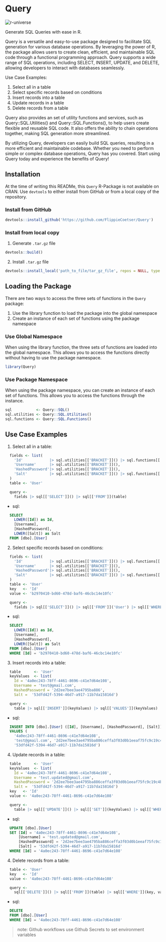 # Query

![r-universe](https://flippiecoetser.r-universe.dev/badges/Query)

Generate SQL Queries with ease in R.

Query is a versatile and easy-to-use package designed to facilitate SQL generation for various database operations. By leveraging the power of R, the package allows users to create clean, efficient, and maintainable SQL code through a functional programming approach. Query supports a wide range of SQL operations, including SELECT, INSERT, UPDATE, and DELETE, allowing developers to interact with databases seamlessly.

Use Case Examples:

1. Select all in a table
2. Select specific records based on conditions
3. Insert records into a table
4. Update records in a table
5. Delete records from a table

Query also provides an set of utility functions and services, such as Query::SQL.Utilities() and Query::SQL.Functions(), to help users create flexible and reusable SQL code. It also offers the ability to chain operations together, making SQL generation more streamlined.

By utilizing Query, developers can easily build SQL queries, resulting in a more efficient and maintainable codebase. Whether you need to perform simple or complex database operations, Query has you covered. Start using Query today and experience the benefits of Query!

## Installation

At the time of writing this READMe, this `Query` R-Package is not available on CRAN. Use `devtools` to either install from GitHub or from a local copy of the repository.

### Install from GitHub

```r
devtools::install_github('https://github.com/FlippieCoetser/Query')
```

### Install from local copy

1. Generate `.tar.gz` file

```r
devtools::build()
```

2. Install `.tar.gz` file

```r
devtools::install_local('path_to_file/tar_gz_file', repos = NULL, type = 'source')
```

## Loading the Package

There are two ways to access the three sets of functions in the `Query` package:

1. Use the library function to load the package into the global namespace
2. Create an instance of each set of functions using the package namespace

### Use Global Namespace

When using the library function, the three sets of functions are loaded into the global namespace. This allows you to access the functions directly without having to use the package namespace.

```r
library(Query)
```

### Use Package Namespace

When using the package namespace, you can create an instance of each set of functions. This allows you to access the functions through the instance.

```r
sql           <- Query::SQL()
sql.utilities <- Query::SQL.Utilities()
sql.functions <- Query::SQL.Functions()
```

## Use Case Examples

1. Select all in a table:

```r
  fields <- list(
    'Id'            |> sql.utilities[['BRACKET']]() |> sql.functions[['LOWER']]('Id'),
    'Username'      |> sql.utilities[['BRACKET']](),
    'HashedPassword'|> sql.utilities[['BRACKET']](),
    'Salt'          |> sql.utilities[['BRACKET']]() |> sql.functions[['LOWER']]('Salt')
  )
  table <- 'User'

  query <-
    fields |> sql[['SELECT']]() |> sql[['FROM']](table)
```

- sql:

```sql
  SELECT
    LOWER([Id]) as Id,
    [Username],
    [HashedPassword],
    LOWER([Salt]) as Salt
  FROM [dbo].[User]
```

2.  Select specific records based on conditions:

```r
  fields <- list(
    'Id'            |> sql.utilities[['BRACKET']]() |> sql.functions[['LOWER']]('Id'),
    'Username'      |> sql.utilities[['BRACKET']](),
    'HashedPassword'|> sql.utilities[['BRACKET']](),
    'Salt'          |> sql.utilities[['BRACKET']]() |> sql.functions[['LOWER']]('Salt')
  )
  table <- 'User'
  key   <- 'Id'
  value <- 'b2970410-bd60-478d-baf6-46cbc14e10fc'

  query <-
    fields |> sql[['SELECT']]() |> sql[['FROM']]('User') |> sql[['WHERE']](key, value)
```

- sql:

```sql
  SELECT
    LOWER([Id]) as Id,
    [Username],
    [HashedPassword],
    LOWER([Salt]) as Salt
  FROM [dbo].[User]
  WHERE [Id] = 'b2970410-bd60-478d-baf6-46cbc14e10fc'
```

3. Insert records into a table:

```r
  table      <- 'User'
  keyValues  <- list(
    Id = '4a0ec243-78ff-4461-8696-c41e7d64e108',
    Username = 'test@gmail.com',
    HashedPassword = '2d2ee7bee3ae4795ba886',
    Salt =  '53dfd42f-5394-46d7-a917-11b7da15816d')

  query <-
    table |> sql[['INSERT']](keyValues) |> sql[['VALUES']](keyValues)
```

- sql:

```sql
  INSERT INTO [dbo].[User] ([Id], [Username], [HashedPassword], [Salt])
  VALUES (
    '4a0ec243-78ff-4461-8696-c41e7d64e108',
    'test@gmail.com', '2d2ee7bee3ae4795ba886ceffa3f03d0b1eeaf75fc9c19c4b22c06956e2d6d54a5a6b798a70758f6aae5918bbc42d91b44cd1ea2f6a445669cc3a5acc852f255',
    '53dfd42f-5394-46d7-a917-11b7da15816d')
```

4. Update records in a table:

```r
  table      <- 'User'
  keyValues  <- list(
    Id = '4a0ec243-78ff-4461-8696-c41e7d64e108',
    Username = 'test.updated@gmail.com',
    HashedPassword = '2d2ee7bee3ae4795ba886ceffa3f03d0b1eeaf75fc9c19c4b22c06956e2d6d54a5a6b798a70758f6aae5918bbc42d91b44cd1ea2f6a445669cc3a5acc852f255',
    Salt =  '53dfd42f-5394-46d7-a917-11b7da15816d')
  key   <- 'Id'
  value <- '4a0ec243-78ff-4461-8696-c41e7d64e108'

  query <-
    table |> sql[['UPDATE']]() |> sql[['SET']](keyValues) |> sql[['WHERE']](key, value)
```

- sql:

```sql
  UPDATE [dbo].[User]
  SET [Id] = '4a0ec243-78ff-4461-8696-c41e7d64e108',
      [Username] = 'test.updated@gmail.com',
      [HashedPassword] = '2d2ee7bee3ae4795ba886ceffa3f03d0b1eeaf75fc9c19c4b22c06956e2d6d54a5a6b798a70758f6aae5918bbc42d91b44cd1ea2f6a445669cc3a5acc852f255',
      [Salt] = '53dfd42f-5394-46d7-a917-11b7da15816d'
  WHERE [Id] = '4a0ec243-78ff-4461-8696-c41e7d64e108'
```

4. Delete records from a table:

```r
  table <- 'User'
  key   <- 'Id'
  value <- '4a0ec243-78ff-4461-8696-c41e7d64e108'

  query <-
    sql[['DELETE']]() |> sql[['FROM']](table) |> sql[['WHERE']](key, value)
```

- sql:

```sql
  DELETE
  FROM [dbo].[User]
  WHERE [Id] = '4a0ec243-78ff-4461-8696-c41e7d64e108'
```

> note: Github workflows use Github Secrets to set environment variables
